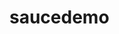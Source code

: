 # saucedemo

<!-- NOTE: For this exercise I have configured this framework so that the tests only run in Chrome. -->

<!-- How to install -->

<!-- How to run the tests -->

<!-- How to run an individual test -->